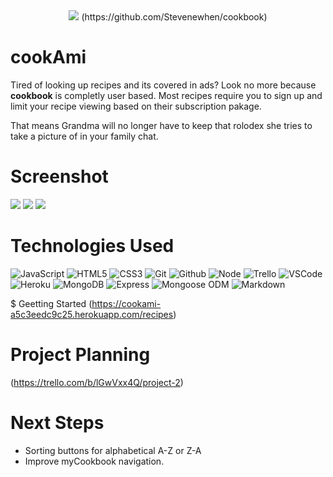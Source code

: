 <div id="header" align="center">
    <img src="https://i.imgur.com/IgnzxN7.png">
    (https://github.com/Stevenewhen/cookbook)
  </div>

# cookAmi

Tired of looking up recipes and its covered in ads? Look no more because **cookbook** is completly user based. Most recipes require you to sign up and limit your recipe viewing based on their subscription pakage.

That means Grandma will no longer have to keep that rolodex she tries to take a picture of in your family chat.

# Screenshot

<img src="https://i.imgur.com/BQEcvyi.png">
<img src="https://i.imgur.com/v501t4n.png">
<img src="https://i.imgur.com/vbmOVgh.png">

# Technologies Used
  ![JavaScript](https://img.shields.io/badge/-JavaScript-05122A?style=flat&logo=javascript)
  ![HTML5](https://img.shields.io/badge/-HTML5-05122A?style=flat&logo=html5)
  ![CSS3](https://img.shields.io/badge/-CSS-05122A?style=flat&logo=css3)
  ![Git](https://img.shields.io/badge/-Git-05122A?style=flat&logo=git)
  ![Github](https://img.shields.io/badge/-GitHub-05122A?style=flat&logo=github)
  ![Node](https://img.shields.io/badge/-Node.js-05122A?style=flat&logo=node.js)
  ![Trello](https://img.shields.io/badge/-Trello-05122A?style=flat&logo=trello)
  ![VSCode](https://img.shields.io/badge/-VS_Code-05122A?style=flat&logo=visualstudio)
  ![Heroku](https://img.shields.io/badge/-Heroku-05122A?style=flat&logo=heroku)
  ![MongoDB](https://img.shields.io/badge/-MongoDB-05122A?style=flat&logo=mongodb)
  ![Express](https://img.shields.io/badge/-Express-05122A?style=flat&logo=express)
  ![Mongoose ODM](https://img.shields.io/badge/-Mongoose_ODM-05122A?style=flat&logo=mongodb)
  ![Markdown](https://img.shields.io/badge/-Markdown-05122A?style=flat&logo=markdown)

$ Geetting Started
(https://cookami-a5c3eedc9c25.herokuapp.com/recipes)

# Project Planning
(https://trello.com/b/lGwVxx4Q/project-2)

# Next Steps
- Sorting buttons for alphabetical A-Z or Z-A
- Improve myCookbook navigation.


